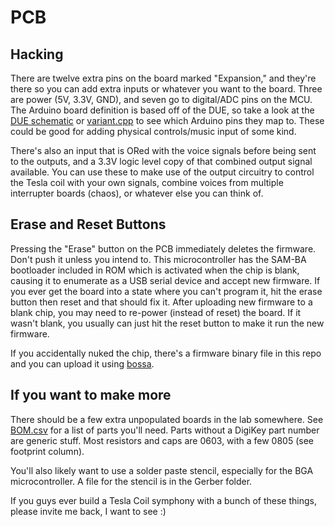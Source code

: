 # PCB

## Hacking
There are twelve extra pins on the board marked "Expansion," and they're there so you can add extra inputs or whatever you want to the board. Three are power (5V, 3.3V, GND), and seven go to digital/ADC pins on the MCU. The Arduino board definition is based off of the DUE, so take a look at the [DUE schematic](https://www.arduino.cc/en/uploads/Main/arduino-Due-schematic.pdf) or [variant.cpp](https://github.com/ucsbieee/ArduinoCore-SAM3A4C/blob/master/variants/arduino_due_x/variant.cpp) to see which Arduino pins they map to. These could be good for adding physical controls/music input of some kind.

There's also an input that is ORed with the voice signals before being sent to the outputs, and a 3.3V logic level copy of that combined output signal available. You can use these to make use of the output circuitry to control the Tesla coil with your own signals, combine voices from multiple interrupter boards (chaos), or whatever else you can think of.

## Erase and Reset Buttons
Pressing the "Erase" button on the PCB immediately deletes the firmware. Don't push it unless you intend to. This microcontroller has the SAM-BA bootloader included in ROM which is activated when the chip is blank, causing it to enumerate as a USB serial device and accept new firmware. If you ever get the board into a state where you can't program it, hit the erase button then reset and that should fix it. After uploading new firmware to a blank chip, you may need to re-power (instead of reset) the board. If it wasn't blank, you usually can just hit the reset button to make it run the new firmware.

If you accidentally nuked the chip, there's a firmware binary file in this repo and you can upload it using [bossa](https://github.com/shumatech/BOSSA/releases).

## If you want to make more

There should be a few extra unpopulated boards in the lab somewhere. See [BOM.csv](https://github.com/ucsbieee/Tesla-Coil-MIDI-Synth/blob/master/PCB/BOM.csv) for a list of parts you'll need. Parts without a DigiKey part number are generic stuff. Most resistors and caps are 0603, with a few 0805 (see footprint column).

You'll also likely want to use a solder paste stencil, especially for the BGA microcontroller. A file for the stencil is in the Gerber folder.

If you guys ever build a Tesla Coil symphony with a bunch of these things, please invite me back, I want to see :)
